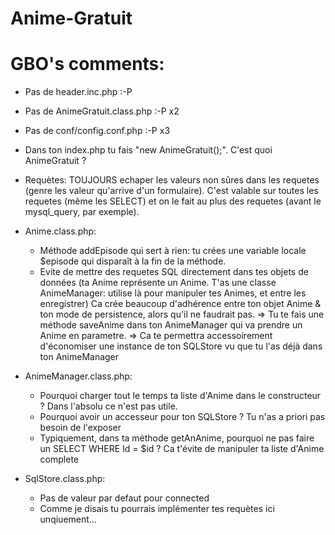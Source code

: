 Anime-Gratuit
=============



GBO's comments:
===============

* Pas de header.inc.php :-P

* Pas de AnimeGratuit.class.php :-P x2

* Pas de conf/config.conf.php :-P x3

* Dans ton index.php tu fais "new AnimeGratuit();". C'est quoi AnimeGratuit ?

* Requètes: TOUJOURS echaper les valeurs non sûres dans les requetes (genre les valeur qu'arrive d'un formulaire). C'est valable sur toutes les requetes (même les SELECT) et on le fait au plus des requetes (avant le mysql_query, par exemple).

* Anime.class.php:
  - Méthode addEpisode qui sert à rien: tu crées une variable locale $episode qui disparaît à la fin de la méthode.
  - Evite de mettre des requetes SQL directement dans tes objets de données (ta Anime représente un Anime. T'as une classe AnimeManager: utilise là pour manipuler tes Animes, et entre les enregistrer) Ca crée beaucoup d'adhérence entre ton objet Anime & ton mode de persistence, alors qu'il ne faudrait pas.
  => Tu te fais une méthode saveAnime dans ton AnimeManager qui va prendre un Anime en parametre.
  => Ca te permettra accessoirement d'économiser une instance de ton SQLStore vu que tu l'as déjà dans ton AnimeManager

* AnimeManager.class.php:
  - Pourquoi charger tout le temps ta liste d'Anime dans le constructeur ? Dans l'absolu ce n'est pas utile.
  - Pourquoi avoir un accesseur pour ton SQLStore ? Tu n'as a priori pas besoin de l'exposer
  - Typiquement, dans ta méthode getAnAnime, pourquoi ne pas faire un SELECT WHERE Id = $id ? Ca t'évite de manipuler ta liste d'Anime complete

* SqlStore.class.php:
  - Pas de valeur par defaut pour connected
  - Comme je disais tu pourrais implémenter tes requètes ici unqiuement...
